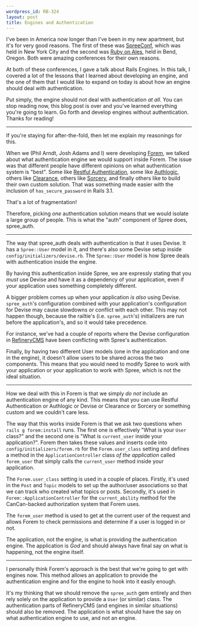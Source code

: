 ```yaml
--- 
wordpress_id: RB-324
layout: post
title: Engines and Authentication
---
```


I've been in America now longer than I've been in my new apartment, but it's for very good reasons. The first of these was <a
href='http://spreeconf.com'>SpreeConf</a>, which was held in New York City and the second was <a href='http://ruby.onales.com'>Ruby
on Ales</a>, held in Bend, Oregon. Both were amazing conferences for their own reasons.

At both of these conferences, I gave a talk about Rails Engines. In this talk, I covered a lot of the lessons that I learned about
developing an engine, and the one of them that I would like to expand on today is about how an engine should deal with
authentication.

Put simply, the engine should not deal with authentication *at all*. You can stop reading now, this blog post is over and you've
learned everything you're going to learn. Go forth and develop engines without authentication. Thanks for reading!

---

If you're staying for after-the-fold, then let me explain my reasonings for this.

When we (Phil Arndt, Josh Adams and I) were developing <a href='https://github.com/radar/forem'>Forem</a>, we talked about what authentication engine we would support inside Forem. The issue was that different people have different opinions on what authentication system is "best". Some like <a href='https://github.com/technoweenie/restful-authentication'>Restful Authentication</a>, some like <a href='https://github.com/binarylogic/authlogic'>Authlogic</a>, others like <a href='https://github.com/thoughtbot/clearance'>Clearance</a>, others like <a href='https://github.com/NoamB/sorcery'>Sorcery</a>, and finally others like to build their own custom solution. That was something made easier with the inclusion of `has_secure_password` in Rails 3.1.

That's a lot of fragmentation!

Therefore, picking *one* authentication solution means that we would isolate a large group of people. This is what the "auth"
component of Spree does, spree_auth.

---

The way that spree_auth deals with authentication is that it uses Devise. It has a `Spree::User` model in it, and there's also some
Devise setup inside `config/initializers/devise.rb`. The `Spree::User` model is how Spree deals with authentication inside the
engine.

By having this authentication inside Spree, we are expressly stating that you *must* use Devise and have it as a dependency of your
application, even if your application uses something completely different.

A bigger problem comes up when your application *is also* using Devise. `spree_auth`'s configuration combined with your application's configuration for Devise may cause slowdowns or conflict with each other. This may not happen though, because the railtie's (i.e. `spree_auth`'s) initializers are run before the application's, and so it would take precedence.

For instance, we've had a couple of reports where the Devise configuration in <a href='https://github.com/resolve/refinerycms'>RefineryCMS</a> have been conflicting with Spree's authentication.

Finally, by having two different User models (one in the application and one in the engine), it doesn't allow users to be shared
across the two components. This means that you would need to modify Spree to work with your application or your application to work
with Spree, which is not the ideal situation.

---

How we deal with this in Forem is that we simply *do not* include an authentication engine of any kind. This means that you can use
Restful Authentication or Authlogic or Devise or Clearance or Sorcery or something custom and we couldn't care less.

The way that this works inside Forem is that we ask two questions when `rails g forem:install` runs. The first one is effectively
"What is your `User` class?" and the second one is "What is `current_user` inside your application?". Forem then takes these values
and inserts code into `config/initializers/forem.rb` for the `Forem.user_class` setting and defines a method in the
`ApplicationController` class *of the application* called `forem_user` that simply calls the `current_user` method inside your
application.

The `Forem.user_class` setting is used in a couple of places. Firstly, it's used in the `Post` and `Topic` models to set up the
author/user associations so that we can track who created what topics or posts. Secondly, it's used in `Forem::ApplicationController` for
the `current_ability` method for the CanCan-backed authorization system that Forem uses.

The `forem_user` method is used to get at the current user of the request and allows Forem to check permissions and determine if a
user is logged in or not.

The application, not the engine, is what is providing the authentication engine. The application is *God* and should always have
final say on what is happening, not the engine itself.

---

I personally think Forem's approach is the best that we're going to get with engines now. This method allows an application to
provide the authentication engine and for the engine to hook into it easily enough.

It's my thinking that we should remove the `spree_auth` gem entirely and then rely solely on the application to provide a `User` (or
similar) class. The authentication parts of RefineryCMS (and engines in similar situations) should also be removed. The application is
what should have the say on what authentication engine to use, and not an engine.
